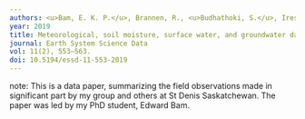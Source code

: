 ```yaml
---
authors: <u>Bam, E. K. P.</u>, Brannen, R., <u>Budhathoki, S.</u>, Ireson, A. M., Spence, C., & van der Kamp, G. 
year: 2019 
title: Meteorological, soil moisture, surface water, and groundwater data from the St. Denis National Wildlife Area, Saskatchewan, Canada. 
journal: Earth System Science Data
vol: 11(2), 553–563. 
doi: 10.5194/essd-11-553-2019
---
```

note: This is a data paper, summarizing the field observations made in significant part by my group and others at St Denis Saskatchewan. The paper was led by my PhD student, Edward Bam.
